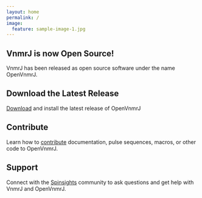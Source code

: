 ```yaml
---
layout: home
permalink: /
image:
  feature: sample-image-1.jpg
---
```


<div class="tiles">

<div class="tile">
  <h2 class="post-title">VnmrJ is now Open Source!</h2>
  <p class="post-excerpt">VnmrJ has been released as open source software under the name OpenVnmrJ.</p>
</div><!-- /.tile -->

<div class="tile">
  <h2 class="post-title">Download the Latest Release</h2>
  <p class="post-excerpt"><a href="http://openvnmrj.org/Download">Download</a> and install the latest release of OpenVnmrJ</p>
</div><!-- /.tile -->

<div class="tile">
  <h2 class="post-title">Contribute</h2>
  <p class="post-excerpt">Learn how to <a href="http://openvnmrj.org/Contributing">contribute</a> documentation, pulse sequences, macros, or other code to OpenVnmrJ.</p>
</div><!-- /.tile -->

<div class="tile">
  <h2 class="post-title">Support</h2>
Connect with the <a href="https://spinsights.chem.agilent.com">Spinsights</a> community to ask questions and get help with VnmrJ and OpenVnmrJ.
</div><!-- /.tile -->

</div><!-- /.tiles -->
